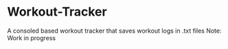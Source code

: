 # Workout-Tracker
A consoled based workout tracker that saves workout logs in .txt files
Note: Work in progress
